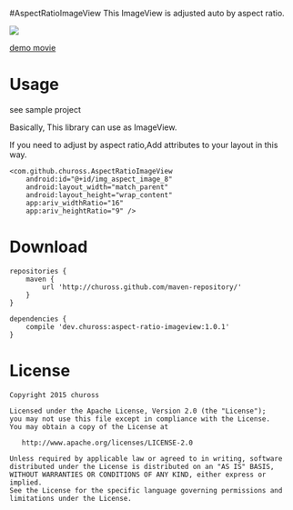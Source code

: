 #AspectRatioImageView
This ImageView is adjusted auto by aspect ratio.

![](http://img.youtube.com/vi/Mzf7YqLeWEQ/0.jpg)

[demo movie](https://www.youtube.com/watch?v=Mzf7YqLeWEQ)

# Usage
see sample project

Basically, This library can use as ImageView.

If you need to adjust by aspect ratio,Add attributes to your layout in this way.

```
<com.github.chuross.AspectRatioImageView
    android:id="@+id/img_aspect_image_8"
    android:layout_width="match_parent"
    android:layout_height="wrap_content"
    app:ariv_widthRatio="16"
    app:ariv_heightRatio="9" />
```

# Download

```
repositories {
    maven {
        url 'http://chuross.github.com/maven-repository/'
    }
}

dependencies {
    compile 'dev.chuross:aspect-ratio-imageview:1.0.1'
}
```

# License

```
Copyright 2015 chuross

Licensed under the Apache License, Version 2.0 (the "License");
you may not use this file except in compliance with the License.
You may obtain a copy of the License at

   http://www.apache.org/licenses/LICENSE-2.0

Unless required by applicable law or agreed to in writing, software
distributed under the License is distributed on an "AS IS" BASIS,
WITHOUT WARRANTIES OR CONDITIONS OF ANY KIND, either express or implied.
See the License for the specific language governing permissions and
limitations under the License.
```
